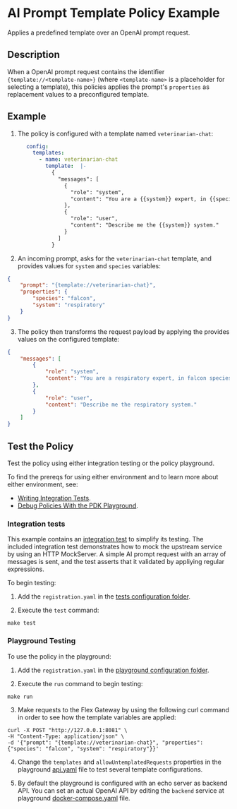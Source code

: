 
# AI Prompt Template Policy Example
Applies a predefined template over an OpenAI prompt request.

## Description
When a OpenAI prompt request contains the identifier `{template://<template-name>}` (where `<template-name>` is a placeholder for selecting a template),
this policies applies the prompt's `properties` as replacement values to a preconfigured template.

## Example
1. The policy is configured with a template named `veterinarian-chat`:

```yaml
      config:
        templates:
          - name: veterinarian-chat
            template:  |-
              {
                "messages": [
                  {
                    "role": "system",
                    "content": "You are a {{system}} expert, in {{species}} species."
                  },
                  {
                    "role": "user",
                    "content": "Describe me the {{system}} system."
                  }
                ]
              }
```

2. An incoming prompt, asks for the `veterinarian-chat` template, and provides values for `system` and `species` variables:

```json
{
    "prompt": "{template://veterinarian-chat}", 
    "properties": {
        "species": "falcon", 
        "system": "respiratory"
    }
}
```

3. The policy then transforms the request payload by applying the provides values on the configured template:

```json
{
    "messages": [
        {
            "role": "system",
            "content": "You are a respiratory expert, in falcon species."
        },
        {
            "role": "user",
            "content": "Describe me the respiratory system."
        }
    ]
}

```

## Test the Policy
Test the policy using either integration testing or the policy playground.

To find the prereqs for using either environment and to learn more about either environment, see:

* [Writing Integration Tests](https://docs.mulesoft.com/pdk/latest/policies-pdk-integration-tests).
* [Debug Policies With the PDK Playground](https://docs.mulesoft.com/pdk/latest/policies-pdk-debug-local).

### Integration tests

This example contains an [integration test](./tests/requests.rs) to simplify its testing. The included integration test demonstrates how to mock the upstream service by using an HTTP MockServer. A simple AI prompt request with an array of messages is sent, and the test asserts that it validated by appliying regular expressions.

To begin testing:

1. Add the `registration.yaml` in the [tests configuration folder](./tests/config).

2. Execute the `test` command:

``` shell
make test
```

### Playground Testing

To use the policy in the playground:

1. Add the `registration.yaml` in the [playground configuration folder](./playground/config).

2. Execute the `run` command to begin testing:

``` shell
make run
```

3. Make requests to the Flex Gateway by using the following curl command in order to see how the template variables are applied:

```shell
curl -X POST "http://127.0.0.1:8081" \
-H "Content-Type: application/json" \
-d '{"prompt": "{template://veterinarian-chat}", "properties": {"species": "falcon", "system": "respiratory"}}'
```

4. Change the `templates` and `allowUntemplatedRequests` properties in the playground [api.yaml](./playground/config/api.yaml) file to test several template configurations.

5. By default the playground is configured with an echo server as backend API. You can set an actual OpenAI API by editing the `backend` service at playground [docker-compose.yaml](./playground/docker-compose.yaml) file.